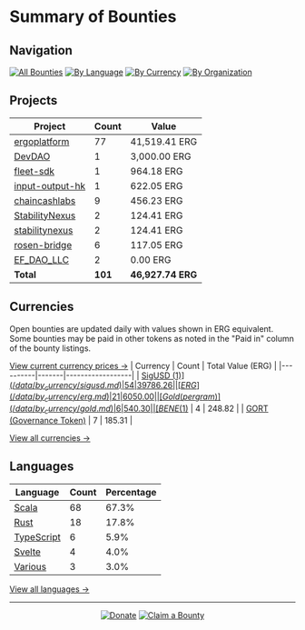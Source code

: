 <!-- GENERATED FILE - DO NOT EDIT DIRECTLY -->
<!-- Generated on: 2025-04-15 12:44:32 -->

# Summary of Bounties

## Navigation

[![All Bounties](https://img.shields.io/badge/All%20Bounties-101-blue)](/data/all.md) [![By Language](https://img.shields.io/badge/By%20Language-7-green)](/data/summary.md#languages) [![By Currency](https://img.shields.io/badge/By%20Currency-7-yellow)](/data/summary.md#currencies) [![By Organization](https://img.shields.io/badge/By%20Organization-9-orange)](/data/summary.md#projects)

## Projects

| Project | Count | Value |
|----------|-------|-------|
| [ergoplatform](/data/by_org/ergoplatform.md) | 77 | 41,519.41 ERG |
| [DevDAO](/data/by_org/devdao.md) | 1 | 3,000.00 ERG |
| [fleet-sdk](/data/by_org/fleet-sdk.md) | 1 | 964.18 ERG |
| [input-output-hk](/data/by_org/input-output-hk.md) | 1 | 622.05 ERG |
| [chaincashlabs](/data/by_org/chaincashlabs.md) | 9 | 456.23 ERG |
| [StabilityNexus](/data/by_org/stabilitynexus.md) | 2 | 124.41 ERG |
| [stabilitynexus](/data/by_org/stabilitynexus.md) | 2 | 124.41 ERG |
| [rosen-bridge](/data/by_org/rosen-bridge.md) | 6 | 117.05 ERG |
| [EF_DAO_LLC](/data/by_org/ef_dao_llc.md) | 2 | 0.00 ERG |
| **Total** | **101** | **46,927.74 ERG** |

## Currencies

Open bounties are updated daily with values shown in ERG equivalent. Some bounties may be paid in other tokens as noted in the "Paid in" column of the bounty listings.

[View current currency prices →](/data/currency_prices.md)
| Currency | Count | Total Value (ERG) |
|----------|-------|------------------|
| [SigUSD ($1)](/data/by_currency/sigusd.md) | 54 | 39786.26 |
| [ERG](/data/by_currency/erg.md) | 21 | 6050.00 |
| [Gold (per gram)](/data/by_currency/gold.md) | 6 | 540.30 |
| [BENE ($1)](/data/by_currency/bene.md) | 4 | 248.82 |
| [GORT (Governance Token)](/data/by_currency/gort.md) | 7 | 185.31 |

[View all currencies →](/data/by_currency/)

## Languages

| Language | Count | Percentage |
|----------|-------|------------|
| [Scala](/data/by_language/scala.md) | 68 | 67.3% |
| [Rust](/data/by_language/rust.md) | 18 | 17.8% |
| [TypeScript](/data/by_language/typescript.md) | 6 | 5.9% |
| [Svelte](/data/by_language/svelte.md) | 4 | 4.0% |
| [Various](/data/by_language/various.md) | 3 | 3.0% |

[View all languages →](/data/by_language/)



---

<div align="center">
  <p>
    <a href="../docs/donate.md"><img src="https://img.shields.io/badge/❤️%20Donate-F44336" alt="Donate"></a>
    <a href="../docs/bounty-submission-guide.md#reserving-a-bounty"><img src="https://img.shields.io/badge/🔒%20How%20To%20Claim-4CAF50" alt="Claim a Bounty"></a>
  </p>
</div>


<!-- END OF GENERATED CONTENT -->
